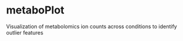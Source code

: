 # metaboPlot
Visualization of metabolomics ion counts across conditions to identify outlier features

